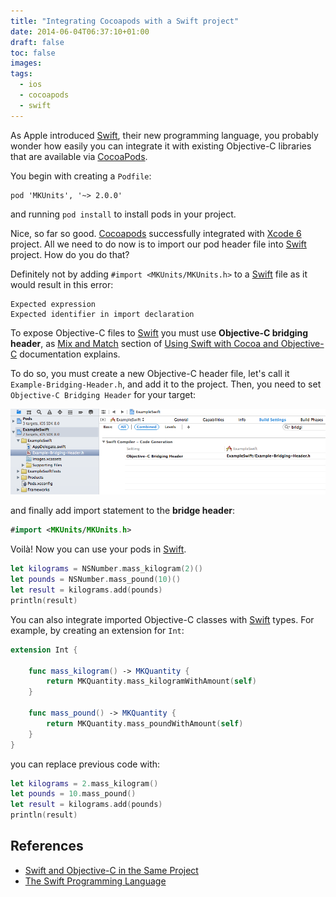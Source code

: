 ```yaml
---
title: "Integrating Cocoapods with a Swift project"
date: 2014-06-04T06:37:10+01:00
draft: false
toc: false
images:
tags:
  - ios
  - cocoapods
  - swift
---
```


As Apple introduced [Swift][swift], their new programming language, you probably wonder how easily you can integrate it with existing Objective-C libraries that are available via [CocoaPods][cocoapods].

[wwdc]:https://developer.apple.com/wwdc/
[swift]:https://developer.apple.com/library/prerelease/ios/documentation/swift/conceptual/swift_programming_language/index.html

You begin with creating a `Podfile`:

```
pod 'MKUnits', '~> 2.0.0'
```

and running `pod install` to install pods in your project.

Nice, so far so good. [Cocoapods][cocoapods] successfully integrated with [Xcode 6][xcode-6] project. All we need to do now is to import our pod header file into [Swift][swift] project. How do you do that?

[cocoapods]:http://cocoapods.org/
[xcode-6]:https://developer.apple.com/xcode/

Definitely not by adding `#import <MKUnits/MKUnits.h>` to a [Swift][swift] file as it would result in this error:

    Expected expression
    Expected identifier in import declaration

To expose Objective-C files to [Swift][swift] you must use **Objective-C bridging header**, as [Mix and Match][mix] section of [Using Swift with Cocoa and Objective-C][using-swift] documentation explains.

[mix]:https://developer.apple.com/library/prerelease/ios/documentation/swift/conceptual/buildingcocoaapps/MixandMatch.html
[using-swift]:https://developer.apple.com/library/prerelease/ios/documentation/swift/conceptual/buildingcocoaapps/index.html

To do so, you must create a new Objective-C header file, let's call it `Example-Bridging-Header.h`, and add it to the project. Then, you need to set `Objective-C Bridging Header` for your target:

![Xcode Bridging Header](/images/post-xcode-bridge.png)

and finally add import statement to the **bridge header**:

```swift
#import <MKUnits/MKUnits.h>
```

Voilà! Now you can use your pods in [Swift][swift].

```swift
let kilograms = NSNumber.mass_kilogram(2)()
let pounds = NSNumber.mass_pound(10)()
let result = kilograms.add(pounds)
println(result)
```

You can also integrate imported Objective-C classes with [Swift][swift] types. For example, by creating an extension for `Int`:

```swift
extension Int {

    func mass_kilogram() -> MKQuantity {
        return MKQuantity.mass_kilogramWithAmount(self)
    }

    func mass_pound() -> MKQuantity {
        return MKQuantity.mass_poundWithAmount(self)
    }
}
```

you can replace previous code with:

```swift
let kilograms = 2.mass_kilogram()
let pounds = 10.mass_pound()
let result = kilograms.add(pounds)
println(result)
```

## References

* [Swift and Objective-C in the Same Project][mix]
* [The Swift Programming Language][swift]
